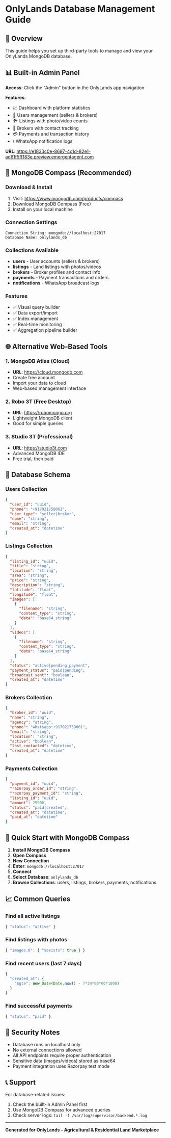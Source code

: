 # OnlyLands Database Management Guide

## 🎯 Overview
This guide helps you set up third-party tools to manage and view your OnlyLands MongoDB database.

## 📊 Built-in Admin Panel
**Access**: Click the "Admin" button in the OnlyLands app navigation

**Features**:
- 📈 Dashboard with platform statistics
- 👥 Users management (sellers & brokers)
- 🏞️ Listings with photo/video counts
- 🏢 Brokers with contact tracking
- 💳 Payments and transaction history
- 📞 WhatsApp notification logs

**URL**: https://e1833c0e-8697-4c1d-82e1-ad61f5ff183e.preview.emergentagent.com

## 🔧 MongoDB Compass (Recommended)

### Download & Install
1. Visit: https://www.mongodb.com/products/compass
2. Download MongoDB Compass (Free)
3. Install on your local machine

### Connection Settings
```
Connection String: mongodb://localhost:27017
Database Name: onlylands_db
```

### Collections Available
- **users** - User accounts (sellers & brokers)
- **listings** - Land listings with photos/videos
- **brokers** - Broker profiles and contact info
- **payments** - Payment transactions and orders
- **notifications** - WhatsApp broadcast logs

### Features
- ✅ Visual query builder
- ✅ Data export/import
- ✅ Index management
- ✅ Real-time monitoring
- ✅ Aggregation pipeline builder

## 🌐 Alternative Web-Based Tools

### 1. MongoDB Atlas (Cloud)
- **URL**: https://cloud.mongodb.com
- Create free account
- Import your data to cloud
- Web-based management interface

### 2. Robo 3T (Free Desktop)
- **URL**: https://robomongo.org
- Lightweight MongoDB client
- Good for simple queries

### 3. Studio 3T (Professional)
- **URL**: https://studio3t.com
- Advanced MongoDB IDE
- Free trial, then paid

## 📱 Database Schema

### Users Collection
```json
{
  "user_id": "uuid",
  "phone": "+917021758061",
  "user_type": "seller|broker",
  "name": "string",
  "email": "string",
  "created_at": "datetime"
}
```

### Listings Collection
```json
{
  "listing_id": "uuid",
  "title": "string",
  "location": "string",
  "area": "string",
  "price": "string",
  "description": "string",
  "latitude": "float",
  "longitude": "float",
  "images": [
    {
      "filename": "string",
      "content_type": "string",
      "data": "base64_string"
    }
  ],
  "videos": [
    {
      "filename": "string", 
      "content_type": "string",
      "data": "base64_string"
    }
  ],
  "status": "active|pending_payment",
  "payment_status": "paid|pending",
  "broadcast_sent": "boolean",
  "created_at": "datetime"
}
```

### Brokers Collection
```json
{
  "broker_id": "uuid",
  "name": "string",
  "agency": "string",
  "phone": "whatsapp:+917021758061",
  "email": "string",
  "location": "string",
  "active": "boolean",
  "last_contacted": "datetime",
  "created_at": "datetime"
}
```

### Payments Collection
```json
{
  "payment_id": "uuid",
  "razorpay_order_id": "string",
  "razorpay_payment_id": "string",
  "listing_id": "uuid",
  "amount": 29900,
  "status": "paid|created",
  "created_at": "datetime",
  "paid_at": "datetime"
}
```

## 🚀 Quick Start with MongoDB Compass

1. **Install MongoDB Compass**
2. **Open Compass**
3. **New Connection**
4. **Enter**: `mongodb://localhost:27017`
5. **Connect**
6. **Select Database**: `onlylands_db`
7. **Browse Collections**: users, listings, brokers, payments, notifications

## 📈 Common Queries

### Find all active listings
```javascript
{ "status": "active" }
```

### Find listings with photos
```javascript
{ "images.0": { "$exists": true } }
```

### Find recent users (last 7 days)
```javascript
{ 
  "created_at": { 
    "$gte": new Date(Date.now() - 7*24*60*60*1000) 
  } 
}
```

### Find successful payments
```javascript
{ "status": "paid" }
```

## 🔐 Security Notes

- Database runs on localhost only
- No external connections allowed
- All API endpoints require proper authentication
- Sensitive data (images/videos) stored as base64
- Payment integration uses Razorpay test mode

## 📞 Support

For database-related issues:
1. Check the built-in Admin Panel first
2. Use MongoDB Compass for advanced queries
3. Check server logs: `tail -f /var/log/supervisor/backend.*.log`

---
**Generated for OnlyLands - Agricultural & Residential Land Marketplace**